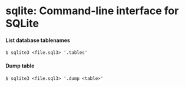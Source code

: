 sqlite: Command-line interface for SQLite
====

#### List database tablenames
    $ sqlite3 <file.sql3> '.tables'

#### Dump table
    $ sqlite3 <file.sql3> '.dump <table>'
